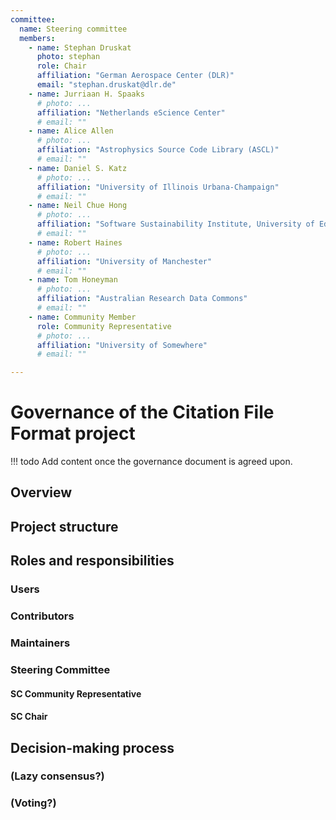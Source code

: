 ```yaml
---
committee:
  name: Steering committee
  members:
    - name: Stephan Druskat
      photo: stephan
      role: Chair
      affiliation: "German Aerospace Center (DLR)"
      email: "stephan.druskat@dlr.de"
    - name: Jurriaan H. Spaaks
      # photo: ...
      affiliation: "Netherlands eScience Center"
      # email: ""
    - name: Alice Allen
      # photo: ...
      affiliation: "Astrophysics Source Code Library (ASCL)"
      # email: ""
    - name: Daniel S. Katz
      # photo: ...
      affiliation: "University of Illinois Urbana-Champaign"
      # email: ""
    - name: Neil Chue Hong
      # photo: ...
      affiliation: "Software Sustainability Institute, University of Edinburgh"
      # email: ""
    - name: Robert Haines
      # photo: ...
      affiliation: "University of Manchester"
      # email: ""
    - name: Tom Honeyman
      # photo: ...
      affiliation: "Australian Research Data Commons"
      # email: ""
    - name: Community Member
      role: Community Representative
      # photo: ...
      affiliation: "University of Somewhere"
      # email: ""

---
```

# Governance of the Citation File Format project

!!! todo
    Add content once the governance document is agreed upon.

## Overview

## Project structure

## Roles and responsibilities

### Users

### Contributors

### Maintainers

### Steering Committee

#### SC Community Representative

#### SC Chair

## Decision-making process

### (Lazy consensus?)

### (Voting?)
